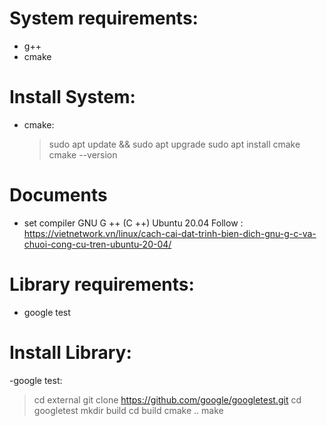 # System requirements:
- g++
- cmake

# Install System:
- cmake:
   > sudo apt update && sudo apt upgrade
   > sudo apt install cmake
   > cmake --version

# Documents
- set compiler GNU G ++ (C ++) Ubuntu 20.04 Follow : https://vietnetwork.vn/linux/cach-cai-dat-trinh-bien-dich-gnu-g-c-va-chuoi-cong-cu-tren-ubuntu-20-04/

# Library requirements:
- google test


# Install Library:
-google test:
   > cd external
   > git clone https://github.com/google/googletest.git
   > cd googletest
   > mkdir build
   > cd build
   > cmake ..
   > make

